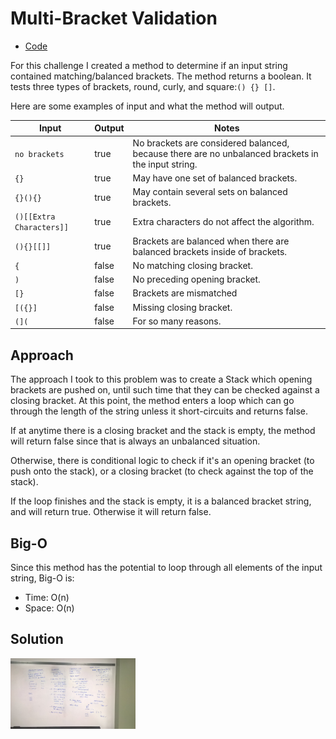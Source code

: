 # Multi-Bracket Validation
* [Code](../src/main/java/multibracketvalidation)

For this challenge I created a method to determine if an input string contained matching/balanced brackets. The method returns a boolean.  It tests three types of brackets, round, curly, and square:```() {} []```.  

Here are some examples of input and what the method will output.

| Input                            | Output    | Notes                                                                                             |
|----------------------------------|-----------|---------------------------------------------------------------------------------------------------|
| ```no brackets```                | true      | No brackets are considered balanced, because there are no unbalanced brackets in the input string.|
| ```{}```                         | true      | May have one set of balanced brackets.                                                            |
| ```{}(){}```                     | true      | May contain several sets on balanced brackets.                                                    |
| ```()[[Extra Characters]]```     | true      | Extra characters do not affect the algorithm.                                                     |
| ```(){}[[]]```                   | true      | Brackets are balanced when there are balanced brackets inside of brackets.                        |
| ```{```                          | false     | No matching closing bracket.                                                                      |
| ```)```                          | false     | No preceding opening bracket.                                                                     |
| ```[}```                         | false     | Brackets are mismatched                                                                           |
| ```[({}]```                      | false     | Missing closing bracket.                                                                          |
| ```(](```                        | false     | For so many reasons.                                                                              |


## Approach

The approach I took to this problem was to create a Stack which opening brackets are pushed on, until such time that they can be checked against a closing bracket.  At this point, the method enters a loop which can go through the length of the string unless it short-circuits and returns false.

If at anytime there is a closing bracket and the stack is empty, the method will return false since that is always an unbalanced situation.

Otherwise, there is conditional logic to check if it's an opening bracket (to push onto the stack), or a closing bracket (to check against the top of the stack).

If the loop finishes and the stack is empty, it is a balanced bracket string, and will return true. Otherwise it will return false. 


## Big-O

Since this method has the potential to loop through all elements of the input string, Big-O is:

* Time: O(n)
* Space: O(n)

## Solution

<img src="../assets/multi-bracket-validation.jpg"
         alt="White Board Picture"
         style="float: left; margin-right: 10px; width: 200px;" />